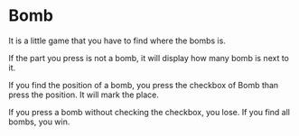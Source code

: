# Bomb
It is a little game that you have to find where the bombs is.

If the part you press is not a bomb, it will display how many bomb is next to it.

If you find the position of a bomb, you press the checkbox of Bomb than press the position. It will mark the place.

If you press a bomb without checking the checkbox, you lose. If you find all bombs, you win.
